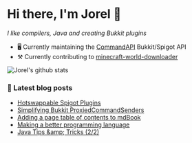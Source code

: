 # Hi there, I'm Jorel 👋

_I like compilers, Java and creating Bukkit plugins_

- 🖥️ Currently maintaining the [CommandAPI](https://github.com/JorelAli/CommandAPI) Bukkit/Spigot API
- ⚒️ Currently contributing to [minecraft-world-downloader](https://github.com/mircokroon/minecraft-world-downloader)

![Jorel's github stats](https://github-readme-stats.vercel.app/api?username=JorelAli&show_icons=true&hide_border=true&count_private=true&include_all_commits=true)

### 📘 Latest blog posts
<!-- BLOG-POST-LIST:START -->
- [Hotswappable Spigot Plugins](https://blog.jorel.dev/Hotswappable-Spigot-Plugins/)
- [Simplifying Bukkit ProxiedCommandSenders](https://blog.jorel.dev/Simplifying-Bukkit-CommandSenders/)
- [Adding a page table of contents to mdBook](https://blog.jorel.dev/mdbook-pagetoc/)
- [Making a better programming language](https://blog.jorel.dev/Making-A-Better-Programming-Language/)
- [Java Tips &amp;amp; Tricks &lpar;2/2&rpar;](https://blog.jorel.dev/Java-Tips-And-Tricks-2/)
<!-- BLOG-POST-LIST:END -->

